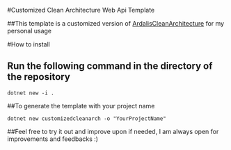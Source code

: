 #Customized Clean Architecture Web Api Template

##This template is a customized version of [ArdalisCleanArchitecture](https://github.com/ardalis/CleanArchitecture) for my personal usage

#How to install
## Run the following command in the directory of the repository
```cli
dotnet new -i .
```
##To generate the template with your project name
```cli
dotnet new customizedcleanarch -o "YourProjectName"
```

##Feel free to try it out and improve upon if needed, I am always open for improvements and feedbacks :)



